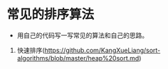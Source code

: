 # 常见的排序算法
* 用自己的代码写一写常见的算法和自己的思路。
1. 快速排序(https://github.com/KangXueLiang/sort-algorithms/blob/master/heap%20sort.md)
